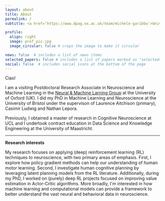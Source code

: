 ```yaml
---
layout: about
title: About
permalink: /
subtitle: <a href='https://www.dpag.ox.ac.uk/team/michele-garibbo'>University of Oxford</a>

profile:
  align: right
  image: prof_pic.jpg
  image_circular: false # crops the image to make it circular

news: false  # includes a list of news items
selected_papers: false # includes a list of papers marked as "selected={true}"
social: false  # includes social icons at the bottom of the page
---
```


Ciao!

I am a visiting Postdoctoral Research Associate in Neuroscience and Machine Learning in the <a href='https://neuralml.github.io'>Neural & Machine Larning Group</a> at the University of Oxford (UK).
I did my PhD in Machine Learning and Neuroscience at the University of Bristol under the supervison of Laurence Aitchison (primary), Casimir Ludwig and Nathan Lepora. 

Previously, I obtained a master of research in Cognitive Neuroscience at UCL and I undertook contract education in Data Science and Knowledge Engineering at the University of Maastricht.

-------------

**Research interests**

My research focuses on applying (deep) reinforcement learning (RL) techniques to neuroscience, with two primary areas of emphasis.
First, I explore how policy gradient methods can help our understanding of human motor learning.
Second, I investigate human cognitive planning by leveraging latent planning models from the RL literature.
Additionally, during my PhD, I worked on (purely) deep RL projects focused on improving value estimation in Actor-Critic algorithms.
More broadly, I'm interested in how machine learning and computational models can provide a framework to better understand the vast neural and behavioral data in neuroscience.
